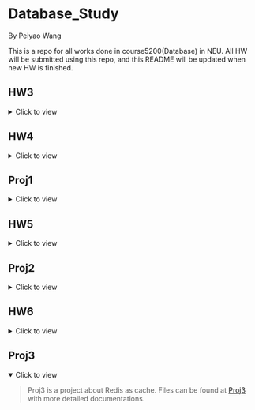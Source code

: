 # Database\_Study

By Peiyao Wang

This is a repo for all works done in course5200(Database) in NEU.
All HW will be submitted using this repo, and this README will be updated when new HW is finished.

## HW3

<details>
    <summary>Click to view</summary>

> HW 3 is a practice of SQLite3. The files are in directory [HW3](./HW3/README.md) with more detailed documentations.
</details>

## HW4
<details>
    <summary>Click to view</summary>

> HW 4 is also a practice of SQLite3. The files are in directory [HW4](./HW4/README.md) with more detailed documentations.
</details>

## Proj1
<details>
    <summary>Click to view</summary>

> Proj 1 is a project of whole end-to-end practice, from topic selection to "user" demand analyze to relational model building to database construction. Files can be found at [Proj1](./Proj1/README.md) with more detailed documentations.
</details>

## HW5
<details>
    <summary>Click to view</summary>

> HW5 is practicing of MongoDB. Files can be found at [HW5](./HW5/README.md) with more detailed documentations.
</details>

## Proj2
<details>
    <summary>Click to view</summary>

> Proj2 is a project about MongoDB. Files can be found at [Proj2](./Proj2/README.md) with more detailed documentations.
</details>

## HW6
<details>
    <summary>Click to view</summary>

> HW6 is practicing of Redis. Files can be found at [HW6](./HW6/README.md) with more detailed documentations.
</details>

## Proj3
<details open>
    <summary>Click to view</summary>

> Proj3 is a project about Redis as cache. Files can be found at [Proj3](./Proj3/README.md) with more detailed documentations.
</details>
